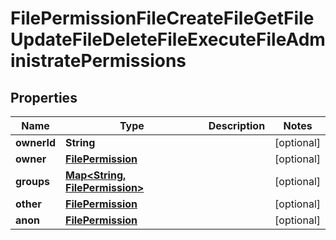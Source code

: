 

# FilePermissionFileCreateFileGetFileUpdateFileDeleteFileExecuteFileAdministratePermissions


## Properties

| Name | Type | Description | Notes |
|------------ | ------------- | ------------- | -------------|
|**ownerId** | **String** |  |  [optional] |
|**owner** | [**FilePermission**](FilePermission.md) |  |  [optional] |
|**groups** | [**Map&lt;String, FilePermission&gt;**](FilePermission.md) |  |  [optional] |
|**other** | [**FilePermission**](FilePermission.md) |  |  [optional] |
|**anon** | [**FilePermission**](FilePermission.md) |  |  [optional] |



